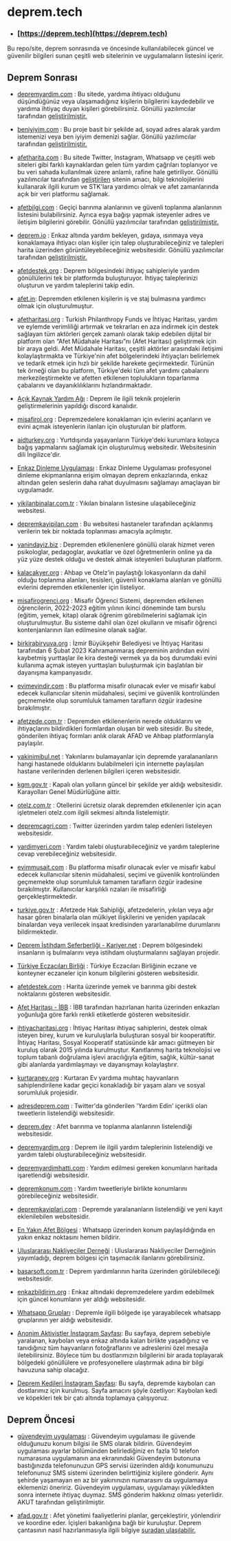 # deprem.tech

- ### [https://deprem.tech](https://deprem.tech)

Bu repo/site, deprem sonrasında ve öncesinde kullanılabilecek güncel ve güvenilir bilgileri sunan çeşitli web sitelerinin ve uygulamaların listesini içerir.

## Deprem Sonrası

- [depremyardim.com](http://depremyardim.com) : Bu sitede, yardıma ihtiyacı olduğunu düşündüğünüz veya ulaşamadığınız kişilerin bilgilerini kaydedebilir ve yardıma ihtiyaç duyan kişileri görebilirsiniz. Gönüllü yazılımcılar tarafından [geliştirilmiştir.](https://github.com/acikkaynak)

- [beniyiyim.com](http://beniyiyim.com) : Bu proje basit bir şekilde ad, soyad adres alarak yardım istemenizi veya ben iyiyim demenizi sağlar. Gönüllü yazılımcılar tarafından [geliştirilmiştir.](https://github.com/acikkaynak)

- [afetharita.com](https://afetharita.com/) : Bu sitede Twitter, Instagram, Whatsapp ve çeşitli web siteleri gibi farklı kaynaklardan gelen tüm yardım çağrıları toplanıyor ve bu veri sahada kullanılmak üzere anlamlı, rafine hale getiriliyor. Gönüllü yazılımcılar tarafından [geliştirilen](https://github.com/acikkaynak) sitenin amacı, bilgi teknolojilerini kullanarak ilgili kurum ve STK'lara yardımcı olmak ve afet zamanlarında açık bir veri platformu sağlamak. 

- [afetbilgi.com](https://www.afetbilgi.com/) : Geçiçi barınma alanlarının ve güvenli toplanma alanlarının listesini bulabilirsiniz. Ayrıca eşya bağışı yapmak isteyenler adres ve iletişim bilgilerini görebilir. Gönüllü yazılımcılar tarafından [geliştirilmiştir.](https://twitter.com/Keleesssss/status/1622855716410204160)

- [deprem.io](https://www.deprem.io/) : Enkaz altında yardım bekleyen, gıdaya, ısınmaya veya konaklamaya ihtiyacı olan kişiler için talep oluşturabileceğiniz ve talepleri harita üzerinden görüntüleyebileceğiniz websitesidir. Gönüllü yazılımcılar tarafından [geliştirilmiştir.](https://github.com/acikkaynak)

- [afetdestek.org](https://afetdestek.org) : Deprem bölgesindeki ihtiyaç sahipleriyle yardım gönüllülerini tek bir platformda buluşturuyor. İhtiyaç taleplerinizi oluşturun ve yardım taleplerini takip edin. 

- [afet.in](https://afet.in): Depremden etkilenen kişilerin iş ve staj bulmasına yardımcı olmak için oluşturulmuştur.

- [afetharitasi.org](https://afetharitasi.org/) : Turkish Philanthropy Funds ve İhtiyaç Haritası, yardım ve eylemde verimliliği artırmak ve tekrarları en aza indirmek için destek sağlayan tüm aktörleri gerçek zamanlı olarak takip edebilen dijital bir platform olan “Afet Müdahale Haritası”nı (Afet Haritası) geliştirmek için bir araya geldi. Afet Müdahale Haritası, çeşitli aktörler arasındaki iletişimi kolaylaştırmakta ve Türkiye'nin afet bölgelerindeki ihtiyaçları belirlemek ve tedarik etmek için hızlı bir şekilde harekete geçirmektedir. Türünün tek örneği olan bu platform, Türkiye'deki tüm afet yardımı çabalarını merkezileştirmekte ve afetten etkilenen toplulukların toparlanma çabalarını ve dayanıklılıklarını hızlandırmaktadır.

- [Açık Kaynak Yardım Ağı](https://discord.gg/itdepremyardim) : Deprem ile ilgili teknik projelerin geliştirmelerinin yapıldığı discord kanalıdır.

- [misafirol.org](https://misafirol.org) : Depremzedelere konaklamarı için evlerini açanların ve evini açmak isteyenlerin ilanları için oluşturulan bir platform.

- [aidturkey.org](https://aidturkey.org) : Yurtdışında yaşayanların Türkiye'deki kurumlara kolayca bağış yapmalarını sağlamak için oluşturulmuş websitedir. Websitesinin dili İngilizce'dir.

- [Enkaz Dinleme Uygulaması](https://web.itu.edu.tr/sariero/dinleme.html) : Enkaz Dinleme Uygulaması profesyonel dinleme ekipmanlarına erişim olmayan deprem enkazlarında, enkaz altından gelen seslerin daha rahat duyulmasını sağlamayı amaçlayan bir uygulamadır.

- [yikilanbinalar.com.tr](https://yikilanbinalar.com.tr) : Yıkılan binaların listesine ulaşabileceğiniz websitesi.

- [depremkayipilan.com](http://depremkayipilan.com/) : Bu websitesi hastaneler tarafından açıklanmış verilerin tek bir noktada toplanması amacıyla açılmıştır.

- [yanindayiz.biz](https://yanindayiz.biz/) : Depremden etkilenenlere gönüllü olarak hizmet veren psikologlar, pedagoglar, avukatlar ve özel öğretmenlerin online ya da yüz yüze destek olduğu ve destek almak isteyenleri buluşturan platform.

- [kalacakyer.org](https://kalacakyer.org) : Ahbap ve Otelz’in paylaştığı lokasyonların da dahil olduğu toplanma alanları, tesisleri, güvenli konaklama alanları ve gönüllü evlerini depremden etkilenenler için listeliyor.

- [misafirogrenci.org](https://misafirogrenci.org) : Misafir Öğrenci Sistemi, depremden etkilenen öğrencilerin, 2022-2023 eğitim yılının ikinci döneminde tam burslu (eğitim, yemek, kitap) olarak öğrenim görebilmelerini sağlamak için oluşturulmuştur. Bu sisteme dahil olan özel okulların ve misafir öğrenci kontenjanlarının ilan edilmesine olanak sağlar.

- [birkirabiryuva.org](https://birkirabiryuva.org/) : İzmir Büyükşehir Belediyesi ve İhtiyaç Haritası tarafından 6 Şubat 2023 Kahramanmaraş depreminin ardından evini kaybetmiş yurttaşlar ile kira desteği vermek ya da boş durumdaki evini kullanıma açmak isteyen yurttaşları buluşturmak için başlatılan bir dayanışma kampanyasıdır.

- [evimevindir.com](https://evimevindir.com) : Bu platforma misafir olunacak evler ve misafir kabul edecek kullanıcılar sitenin müdahalesi, seçimi ve güvenlik kontrolünden geçmemekte olup sorumluluk tamamen tarafların özgür iradesine bırakılmıştır.

- [afetzede.com.tr](https://afetzede.com.tr/) : Depremden etkilenenlerin nerede olduklarını ve ihtiyaçlarını bildirdikleri formlardan oluşan bir web sitesidir. Bu sitede, gönderilen ihtiyaç formları anlık olarak AFAD ve Ahbap platformlarıyla paylaşılır.

- [yakinimibul.net](https://yakinimibul.net/) : Yakınlarını bulamayanlar için depremde yaralananların hangi hastanede olduklarını bulabilmeleri için internette paylaşılan hastane verilerinden derlenen bilgileri içeren websitesidir.

- [kgm.gov.tr](https://www.kgm.gov.tr/Sayfalar/KGM/SiteTr/YolDanisma/TrafigeKapaliYollar.aspx) : Kapalı olan yolların güncel bir şekilde yer aldığı websitesidir. Karayolları Genel Müdürlüğüne aittir.

- [otelz.com.tr](https://www.otelz.com/tr/gecmisolsunturkiyem) : Otellerini ücretsiz olarak depremden etkilenenler için açan işletmeleri otelz.com ilgili sekmesi altında listelemiştir.

- [depremcagri.com](https://depremcagri.com) : Twitter üzerinden yardım talep edenleri listeleyen websitesidir.

- [yardimyeri.com](https://yardimyeri.com) : Yardım talebi oluşturabileceğiniz ve yardım taleplerine cevap verebileceğiniz websitesidir.

- [evimmusait.com](https://evimmusait.com) : Bu platforma misafir olunacak evler ve misafir kabul edecek kullanıcılar sitenin müdahalesi, seçimi ve güvenlik kontrolünden geçmemekte olup sorumluluk tamamen tarafların özgür iradesine bırakılmıştır. Kullanıcılar karşılıklı rızaları ile misafirliği gerçekleştirmektedir.

- [turkiye.gov.tr](https://www.turkiye.gov.tr/afet-ve-acil-durum-yonetimi-afetzede-hak-sahipligi-basvurusu-sorgulama) : Afetzede Hak Sahipliği, afetzedelerin, yıkılan veya ağır hasar gören binalarla olan mülkiyet ilişkilerini ve yeniden yapılacak binalardan veya verilecek inşaat kredisinden yararlanabilme durumlarını bildirmektedir.

- [Deprem İstihdam Seferberliği - Kariyer.net](https://tr.kariyer.net/deprem-istihdam-seferberligi-ana-sayfa/) : Deprem bölgesindeki insanların iş bulmalarını veya istihdam oluşturmalarını sağlayan projedir.

- [Türkiye Eczacıları Birliği](https://afet.teb.org.tr/html/afet-eczaneleri/) : Türkiye Eczacıları Birliğinin eczane ve konteyner eczaneler için konum bilgilerini gösteren websitesidir.

- [afetdestek.com](https://afetdestek.com) : Harita üzerinde yemek ve barınma gibi destek noktalarını gösteren websitesidir.

- [Afet Haritası - İBB](https://arcg.is/01jn4W) : İBB tarafından hazırlanan harita üzerinden enkazları yoğunluğa göre farklı renkli etiketlerde gösteren websitesidir.

- [ihtiyacharitasi.org](https://www.ihtiyacharitasi.org) : İhtiyaç Haritası ihtiyaç sahiplerini, destek olmak isteyen birey, kurum ve kuruluşlarla buluşturan sosyal bir kooperatiftir. İhtiyaç Haritası, Sosyal Kooperatif statüsünde kâr amacı gütmeyen bir kuruluş olarak 2015 yılında kurulmuştur. Kanıtlanmış harita teknolojisi ve toplum tabanlı doğrulama işlevi aracılığıyla eğitim, sağlık, kültür-sanat gibi alanlarda yardımlaşmayı ve dayanışmayı kolaylaştırır.

- [kurtaranev.org](https://www.kurtaranev.org) : Kurtaran Ev yardıma muhtaç hayvanların sahiplendirilene kadar geçici konakladığı bir yaşam alanı ve sosyal sorumluluk projesidir. 

- [adresdeprem.com](https://adresdeprem.com/) : Twitter'da gönderilen 'Yardım Edin' içerikli olan tweetlerin listelendiği websitesidir.

- [deprem.dev](https://deprem.dev/home) : Afet barınma ve toplanma alanlarının listelendiği websitesidir.

- [depremyardim.org](https://www.depremyardim.org/) : Deprem ile ilgili yardım taleplerinin listelendiği ve yardım talebi oluşturabileceğiniz websitesidir.

- [depremyardimhatti.com](https://depremyardimhatti.com/) : Yardım edilmesi gereken konumların haritada işaretlendiği websitesidir.

- [depremkonum.com](https://depremkonum.com/) : Yardım tweetleriyle birlikte konumlarını görebileceğiniz websitesidir.

- [depremkayiplari.com](https://depremkayiplari.com/) : Depremde yaralananların listelendiği ve yeni kayıt eklenilebilen websitesidir.

- [En Yakın Afet Bölgesi](https://api.whatsapp.com/send/?phone=908502412005) : Whatsapp üzerinden konum paylaşıldığında en yakın enkaz noktasını hemen bildirir.

- [Uluslararası Nakliyeciler Derneği](https://www.und.org.tr/afet-destek) : Uluslararası Nakliyeciler Derneğinin yayımladığı, deprem bölgesi için taşımacılık ilanlarını görebilirsiniz.

- [basarsoft.com.tr](https://deprem.basarsoft.com.tr/) : Deprem yardımlarının harita üzerinden görülebileceği websitesidir.

- [enkazbildirim.org](https://enkazbildirim.org/) : Enkaz altındaki depremzedelere yardım edebilmek için güncel konumların yer aldığı websitesidir.

- [Whatsapp Grupları](https://linktr.ee/depremyardimlinkleri) : Depremle ilgili bölgede işe yarayabilecek whatsapp gruplarının yer aldığı websitesidir.

- [Anonim Aktivistler İnstagram Sayfası](https://www.instagram.com/anonimaktivistler/): Bu sayfaya, deprem sebebiyle yaralanan, kaybolan veya enkaz altında kalan birlikte yaşadığınız ve tanıdığınız tüm hayvanların fotoğraflarını ve adreslerini özel mesajla iletebilirsiniz. Böylece tüm bu dostlarımızın bilgilerini bir arada toplayarak bölgedeki gönüllülere ve profesyonellere ulaştırmak adına bir bilgi havuzuna sahip olacağız.

- [Deprem Kedileri İnstagram Sayfası](https://www.instagram.com/depremkedileribilgi/): Bu sayfa, depremde kaybolan can dostlarımız için kurulmuş. Sayfa amacını şöyle özetliyor: Kaybolan kedi ve köpekleri tek bir çatı altında toplamaya çalışıyoruz.

## Deprem Öncesi

- [güvendeyim uygulaması](https://www.akut.org.tr/guvendeyim) : Güvendeyim uygulaması ile güvende olduğunuzu konum bilgisi ile SMS olarak bildirin. Güvendeyim uygulaması ayarlar bölümünden belirlediğiniz en fazla 10 telefon numarasına uygulamanın ana ekranındaki Güvendeyim butonuna bastığınızda telefonunuzun GPS servisi üzerinden aldığı konumunuzu telefonunuz SMS sistemi üzerinden belirttiğiniz kişilere gönderir. Aynı şehirde yaşamayan en az bir yakınınızın numarasını da uygulamaya eklemenizi öneririz. Güvendeyim uygulaması, uygulamayı yükledikten sonra internete ihtiyaç duymaz. SMS gönderim hakkınız olması yeterlidir. AKUT tarafından geliştirilmiştir.

- [afad.gov.tr](https://www.afad.gov.tr/) : Afet yönetimi faaliyetlerini planlar, gerçekleştirir, yönlendirir ve koordine eder. İçişleri bakanlığına bağlı bir kuruluştur. Deprem çantasının nasıl hazırlanmasıyla ilgili bilgiye [şuradan ulaşılabilir.](https://www.afad.gov.tr/afet-ve-acil-durum-cantasi-nasil-hazirlanmali) 
